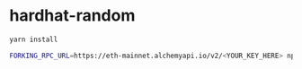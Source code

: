 # hardhat-random

```sh
yarn install

FORKING_RPC_URL=https://eth-mainnet.alchemyapi.io/v2/<YOUR_KEY_HERE> npx hardhat node
```
